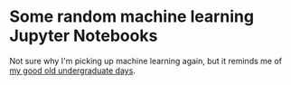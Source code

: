 # Some random machine learning Jupyter Notebooks

Not sure why I'm picking up machine learning again, but it reminds me of [my good old undergraduate days](https://github.com/andyroiiid/digital_image_processing_course_project).
